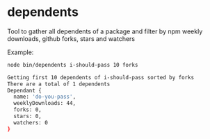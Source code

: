 # dependents

Tool to gather all dependents of a package and filter by npm weekly downloads,
github forks, stars and watchers

Example:

```sh
node bin/dependents i-should-pass 10 forks

Getting first 10 dependents of i-should-pass sorted by forks
There are a total of 1 dependents
Dependant {
  name: 'do-you-pass',
  weeklyDownloads: 44,
  forks: 0,
  stars: 0,
  watchers: 0
}

```
